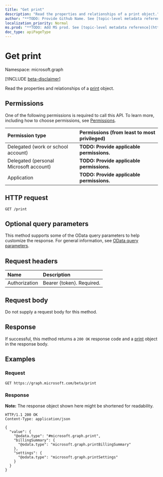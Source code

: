 ```yaml
---
title: "Get print"
description: "Read the properties and relationships of a print object."
author: "**TODO: Provide Github Name. See [topic-level metadata reference](https://msgo.azurewebsites.net/add/document/guidelines/metadata.html#topic-level-metadata)**"
localization_priority: Normal
ms.prod: "**TODO: Add MS prod. See [topic-level metadata reference](https://msgo.azurewebsites.net/add/document/guidelines/metadata.html#topic-level-metadata)**"
doc_type: apiPageType
---
```


# Get print
Namespace: microsoft.graph

[!INCLUDE [beta-disclaimer](../../includes/beta-disclaimer.md)]

Read the properties and relationships of a [print](../resources/print.md) object.

## Permissions
One of the following permissions is required to call this API. To learn more, including how to choose permissions, see [Permissions](/graph/permissions-reference).

|Permission type|Permissions (from least to most privileged)|
|:---|:---|
|Delegated (work or school account)|**TODO: Provide applicable permissions.**|
|Delegated (personal Microsoft account)|**TODO: Provide applicable permissions.**|
|Application|**TODO: Provide applicable permissions.**|

## HTTP request

<!-- {
  "blockType": "ignored"
}
-->
``` http
GET /print
```

## Optional query parameters
This method supports some of the OData query parameters to help customize the response. For general information, see [OData query parameters](/graph/query-parameters).

## Request headers
|Name|Description|
|:---|:---|
|Authorization|Bearer {token}. Required.|

## Request body
Do not supply a request body for this method.

## Response

If successful, this method returns a `200 OK` response code and a [print](../resources/print.md) object in the response body.

## Examples

### Request
<!-- {
  "blockType": "request",
  "name": "get_print"
}
-->
``` http
GET https://graph.microsoft.com/beta/print
```


### Response
**Note:** The response object shown here might be shortened for readability.
<!-- {
  "blockType": "response",
  "truncated": true,
  "@odata.type": "microsoft.graph.print"
}
-->
``` http
HTTP/1.1 200 OK
Content-Type: application/json

{
  "value": {
    "@odata.type": "#microsoft.graph.print",
    "billingSummary": {
      "@odata.type": "microsoft.graph.printBillingSummary"
    },
    "settings": {
      "@odata.type": "microsoft.graph.printSettings"
    }
  }
}
```

